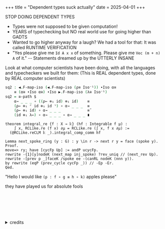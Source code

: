 +++
title = "Dependent types suck actually"
date = 2025-04-01
+++

STOP DOING DEPENDENT TYPES
- Types were not supposed to be given computation!
- YEARS of typechecking but NO real world use for going higher than GADTS
- Wanted to go higher anyway for a laugh? We had a tool for that: It was called RUNTIME VERIFICATION
- "Yes please give me `Id A x x` of something. Please give me `Vec (m + n) A` of it." -- Statements dreamed up by the UTTERLY INSANE 

Look at what computer scientists have been doing, with all the languages and typecheckers we built for them: 
(This is REAL dependent types, done by REAL computer scientists)

```agda
sq2 : ◀.F-map-iso (◀.F-map-iso (ρ≅ Iso⁻¹)) ∙Iso α≅
    ≡ (α≅ ∙Iso α≅) ∙Iso ▶.F-map-iso (λ≅ Iso⁻¹)
sq2 = ≅-path $
    α→ _ _ _ ∘ ((ρ← ⊗₁ id) ⊗₁ id)    ≡
    (ρ← ⊗₁ ⌜ id ⊗₁ id ⌝) ∘ α→ _ _ _  ≡
    (ρ← ⊗₁ id) ∘ α→ _ _ _            ≡˘
    (id ⊗₁ λ←) ∘ α→ _ _ _ ∘ α→ _ _ _ ∎
```
```lean
theorem integral_re {f : X → 𝕜} (hf : Integrable f μ) :
    ∫ x, RCLike.re (f x) ∂μ = RCLike.re (∫ x, f x ∂μ) :=
  (@RCLike.reCLM 𝕜 _).integral_comp_comm hf
```
```coq
Lemma next_spoke_ring (y : G) : y \in r -> next r y = face (spoke y).
Proof.
move=> ry; have [cycFp Up] := andP ucycFp.
rewrite -{1}[y]nodeK (next_map inj_spoke) ?rev_uniq // (next_rev Up).
rewrite -[prev p _]faceK /spoke ee -(canRL nodeK (nnn y)).
by rewrite (eqP (prev_cycle cycFp _)) // -Ep -Er.
Qed.
```

"Hello I would like `(p : f ∘ g ≡ h ∘ k)` apples please"

they have played us for absolute fools
<br><br><br><br><br><br>
<details>
  <summary>credits</summary>
  
  - Agda credit: <a href="https://1lab.dev/Cat.Displayed.BeckChevalley.html#6773">The excellent 1lab</a>
  
  - Lean credit: <a href="https://github.com/leanprover-community/mathlib4/blob/362bdac45f1c3e9307252e394f8ecfff137c4d85/Mathlib/MeasureTheory/Integral/SetIntegral.lean#L1183-L1185">Mathlib4</a>
  
  - Roqc credit: <a href="https://github.com/rocq-community/fourcolor/blob/master/theories/proof/birkhoff.v">4 color theorem proof</a>
</details>

